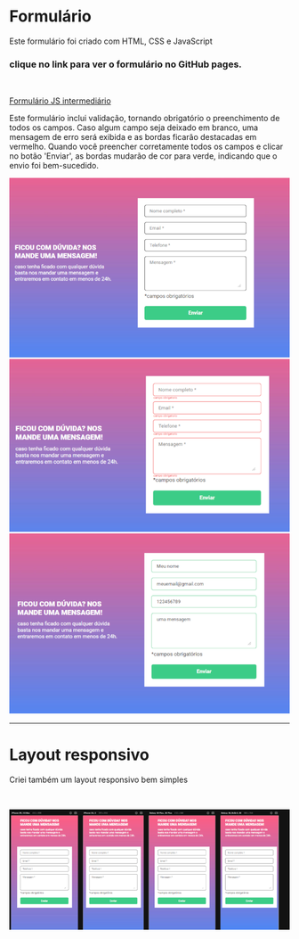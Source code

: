 <h1>Formulário</h1>

<p>Este formulário foi criado com HTML, CSS e JavaScript</p>

<h3>clique no link para ver o formulário no GitHub pages.</h3><br>

[Formulário JS intermediário](https://karoltoledo.github.io/formulario-js-intermediario/)

<p> Este formulário inclui validação, tornando obrigatório o preenchimento de todos os campos. Caso algum campo seja deixado em branco, uma mensagem de erro será exibida e as bordas ficarão destacadas em vermelho.
Quando você preencher corretamente todos os campos e clicar no botão 'Enviar', as bordas mudarão de cor para verde, indicando que o envio foi bem-sucedido.
</p>

![Formulário](src/imagens/form.png)
![Formulário com erro](src/imagens/formErro.png)
![Formulário preenchido corretamente](src/imagens/formSucesso.png)

***
<h1> Layout responsivo</h1>
<p> Criei também um layout responsivo bem simples</p><br>

![Alt text](src/imagens/form-responsivo.png)